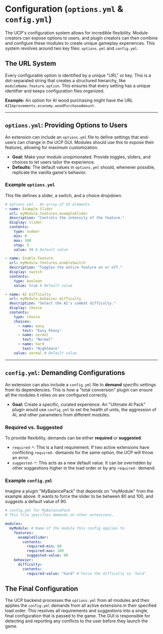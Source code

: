 # Configuration (`options.yml` & `config.yml`)

The UCP's configuration system allows for incredible flexibility. Module creators can expose options to users, and plugin creators can then combine and configure these modules to create unique gameplay experiences. This system revolves around two key files: `options.yml` and `config.yml`.

## The URL System

Every configurable option is identified by a unique "URL" or key. This is a dot-separated string that creates a structured hierarchy, like `moduleName.feature.option`. This ensures that every setting has a unique identifier and keeps configuration files organized.

**Example:** An option for AI wood purchasing might have the URL `AIImprovements.economy.woodPurchaseAmount`.

---

## `options.yml`: Providing Options to Users

An extension can include an `options.yml` file to define settings that end-users can change in the UCP GUI. Modules should use this to expose their features, allowing for maximum customization.

* **Goal:** Make your module unopinionated. Provide toggles, sliders, and choices to let users tailor the experience.
* **Defaults:** The default values in `options.yml` should, whenever possible, replicate the vanilla game's behavior.

### Example `options.yml`

This file defines a slider, a switch, and a choice dropdown.

```yaml
# options.yml - An array of UI elements
- name: Example Slider
  url: myModule.features.exampleSlider
  description: "Controls the intensity of the feature."
  display: slider
  contents:
    type: number
    min: 0
    max: 100
    step: 5
    value: 50 # Default value

- name: Enable Feature
  url: myModule.features.enableSwitch
  description: "Toggles the entire feature on or off."
  display: switch
  contents:
    type: boolean
    value: true # Default value

- name: AI Difficulty
  url: myModule.behavior.difficulty
  description: "Select the AI's combat difficulty."
  display: choice
  contents:
    type: choice
    choices:
      - name: easy
        text: "Easy Peasy"
      - name: normal
        text: "Normal"
      - name: hard
        text: "Nightmare"
    value: normal # Default value
```

---

## `config.yml`: Demanding Configurations

An extension can also include a `config.yml` file to **demand** specific settings from its dependencies. This is how a "total conversion" plugin can ensure all the modules it relies on are configured correctly.

* **Goal:** Create a specific, curated experience. An "Ultimate AI Pack" plugin would use `config.yml` to set the health of units, the aggression of AI, and other parameters from different modules.

### Required vs. Suggested

To provide flexibility, demands can be either **required** or **suggested**.

* `required-*`: This is a hard requirement. If two active extensions have conflicting `required-` demands for the same option, the UCP will throw an error.
* `suggested-*`: This acts as a new default value. It can be overridden by other suggestions higher in the load order or by any `required-` demand.

### Example `config.yml`

Imagine a plugin "MyBalancePack" that depends on "myModule" from the example above. It wants to force the slider to be between 80 and 100, and suggests a default value of 90.

```yaml
# config.yml for MyBalancePack
# This file specifies demands on other extensions.

modules:
  myModule: # Name of the module this config applies to
    features:
      exampleSlider:
        contents:
          required-min: 80
          required-max: 100
          suggested-value: 90
    behavior:
      difficulty:
        contents:
          required-value: "hard" # Force the difficulty to 'hard'
```

## The Final Configuration

The UCP backend processes the `options.yml` from all modules and then applies the `config.yml` demands from all active extensions in their specified load order. This resolves all requirements and suggestions into a single, final configuration that is passed to the game. The GUI is responsible for detecting and reporting any conflicts to the user before they launch the game.